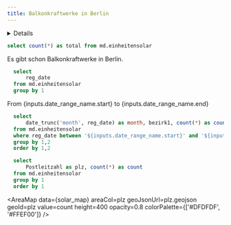 ```yaml
---
title: Balkonkraftwerke in Berlin
---
```


<Details title='Registrierungen pro Woche'>

Anzahl aller registrierten Balkonkraftwerke
</Details>

```sql total
select count(*) as total from md.einheitensolar
```
Es gibt schon <Value data={total} column=total fmt=id /> Balkonkraftwerke in Berlin.


```sql solar_dates
  select
      reg_date
  from md.einheitensolar
  group by 1
```

<DateRange
    name=date_range_name
    data={solar_dates}
    dates=reg_date
/>

From {inputs.date_range_name.start} to {inputs.date_range_name.end}

```sql solar
  select
      date_trunc('month', reg_date) as month, bezirk1, count(*) as count
  from md.einheitensolar
  where reg_date between '${inputs.date_range_name.start}' and '${inputs.date_range_name.end}'
  group by 1,2
  order by 1,2
```

<BarChart 
    data={solar}
    x=month
    y=count
    series=bezirk1
    title="BKW pro Monat"
/>

```sql solar_map
  select
      Postleitzahl as plz, count(*) as count
  from md.einheitensolar
  group by 1
  order by 1
```

<AreaMap 
    data={solar_map} 
    areaCol=plz
    geoJsonUrl=plz.geojson
    geoId=plz
    value=count
    height=400
    opacity=0.8
    colorPalette={['#DFDFDF', '#FFEF00']}
/>

